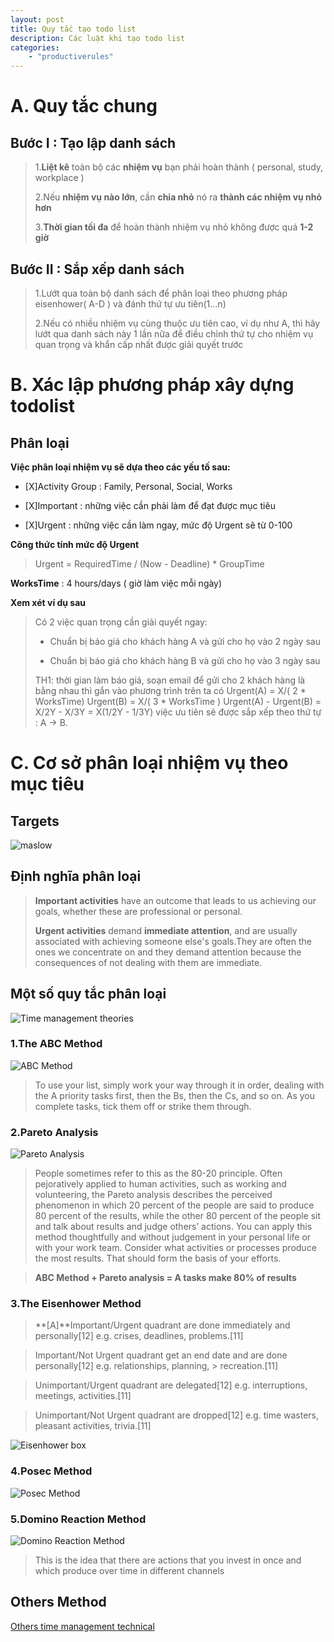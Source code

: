 ```yaml
---
layout: post
title: Quy tắc tạo todo list
description: Các luật khi tạo todo list
categories: 
    - "productiverules"    
---
```


# A. Quy tắc chung

## Bước I : Tạo lập danh sách

> 1.**Liệt kê** toàn bộ các **nhiệm vụ** bạn phải hoàn thành ( personal, study, workplace )
> 
> 2.Nếu **nhiệm vụ nào lớn**, cần **chia nhỏ** nó ra **thành các nhiệm vụ nhỏ hơn**
> 
> 3.**Thời gian tối đa** để hoàn thành nhiệm vụ nhỏ không được quá **1-2 giờ**

## Bước II : Sắp xếp danh sách

>1.Lướt qua toàn bộ danh sách để phân loại theo phương pháp eisenhower( A-D ) và đánh thứ tự ưu tiên(1...n)
>
>2.Nếu có nhiều nhiệm vụ cùng thuộc ưu tiên cao, ví dụ như A, thì hãy lướt qua danh sách này 1 lần nữa để điều chỉnh thứ tự cho nhiệm vụ quan trọng và khẩn cấp nhất được giải quyết trước

# B. Xác lập phương pháp xây dựng todolist

## Phân loại

**Việc phân loại nhiệm vụ sẽ dựa theo các yếu tố sau:**

- [X]Activity Group : Family, Personal, Social, Works

- [X]Important : những việc cần phải làm để đạt được mục tiêu

- [X]Urgent : những việc cần làm ngay, mức độ Urgent sẽ từ 0-100

**Công thức tính mức độ Urgent**

> Urgent = RequiredTime / (Now - Deadline) * GroupTime

**WorksTime** : 4 hours/days ( giờ làm việc mỗi ngày)

**Xem xét ví dụ sau**

> Có 2 việc quan trọng cần giải quyết ngay:
> 
> - Chuẩn bị báo giá cho khách hàng A và gửi cho họ vào 2 ngày sau
> 
> - Chuẩn bị báo giá cho khách hàng B và gửi cho họ vào 3 ngày sau
>  
> TH1: thời gian làm báo giá, soạn email để gửi cho 2 khách hàng là bằng nhau thì
> gắn vào phương trình trên ta có
> Urgent(A) = X/( 2 * WorksTime)
> Urgent(B) = X/( 3 * WorksTime )
> Urgent(A) - Urgent(B) = X/2Y - X/3Y = X(1/2Y - 1/3Y)
> việc ưu tiên sẽ được sắp xếp theo thứ tự : A -> B.


# C. Cơ sở phân loại nhiệm vụ theo mục tiêu

## Targets

![maslow](/assets/img/posts/quy-tac-tao-todo-list/maslow.png)

## Định nghĩa phân loại

>**Important activities** have an outcome that leads to us achieving our goals, whether these are professional or personal.
>
>**Urgent activities** demand **immediate attention**, and are usually associated with achieving someone else's goals.They are often the ones we concentrate on and they demand attention because the consequences of not dealing with them are immediate.

## Một số quy tắc phân loại

![Time management theories](/assets/img/posts/quy-tac-tao-todo-list/tm-theories.jpg)

### 1.The ABC Method

![ABC Method](/assets/img/posts/quy-tac-tao-todo-list/abc-method.jpg)

> To use your list, simply work your way through it in order, dealing with the A priority tasks first, then the Bs, then the Cs, and so on. As you complete tasks, tick them off or strike them through.
> 

### 2.Pareto Analysis

![Pareto Analysis](/assets/img/posts/quy-tac-tao-todo-list/pareto-analysis.jpg)

>People sometimes refer to this as the 80-20 principle. Often pejoratively applied to human activities, such as working and volunteering, the Pareto analysis describes the perceived phenomenon in which 20 percent of the people are said to produce 80 percent of the results, while the other 80 percent of the people sit and talk about results and judge others’ actions. You can apply this method thoughtfully and without judgement in your personal life or with your work team. Consider what activities or processes produce the most results. That should form the basis of your efforts. 

> **ABC Method + Pareto analysis = A tasks make 80% of results**

### 3.The Eisenhower Method

>**[A]**Important/Urgent quadrant are done immediately and personally[12] e.g. crises, deadlines, problems.[11]

>Important/Not Urgent quadrant get an end date and are done personally[12] e.g. relationships, planning, >
recreation.[11]

>Unimportant/Urgent quadrant are delegated[12] e.g. interruptions, meetings, activities.[11]

>Unimportant/Not Urgent quadrant are dropped[12] e.g. time wasters, pleasant activities, trivia.[11]

![Eisenhower box](/assets/img/posts/quy-tac-tao-todo-list/eisenhower-box.jpg)

### 4.Posec Method

![Posec Method](/assets/img/posts/quy-tac-tao-todo-list/posec-method.jpg)

### 5.Domino Reaction Method

![Domino Reaction Method](/assets/img/posts/quy-tac-tao-todo-list/domino-reaction-method.jpg)

> This is the idea that there are actions that you invest in once and which produce over time in different channels

## Others Method

[Others time management technical](https://www.smartsheet.com/time-management-techniques)